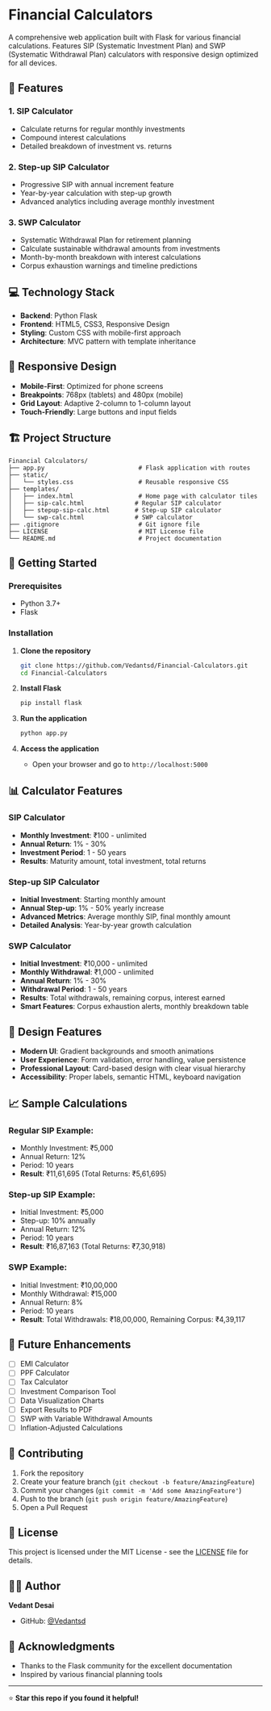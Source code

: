 # Financial Calculators

A comprehensive web application built with Flask for various financial calculations. Features SIP (Systematic Investment Plan) and SWP (Systematic Withdrawal Plan) calculators with responsive design optimized for all devices.

## 🚀 Features

### 1. **SIP Calculator**
- Calculate returns for regular monthly investments
- Compound interest calculations
- Detailed breakdown of investment vs. returns

### 2. **Step-up SIP Calculator**
- Progressive SIP with annual increment feature
- Year-by-year calculation with step-up growth
- Advanced analytics including average monthly investment

### 3. **SWP Calculator**
- Systematic Withdrawal Plan for retirement planning
- Calculate sustainable withdrawal amounts from investments
- Month-by-month breakdown with interest calculations
- Corpus exhaustion warnings and timeline predictions

## 💻 Technology Stack

- **Backend**: Python Flask
- **Frontend**: HTML5, CSS3, Responsive Design
- **Styling**: Custom CSS with mobile-first approach
- **Architecture**: MVC pattern with template inheritance

## 📱 Responsive Design

- **Mobile-First**: Optimized for phone screens
- **Breakpoints**: 768px (tablets) and 480px (mobile)
- **Grid Layout**: Adaptive 2-column to 1-column layout
- **Touch-Friendly**: Large buttons and input fields

## 🏗️ Project Structure

```
Financial Calculators/
├── app.py                          # Flask application with routes
├── static/
│   └── styles.css                  # Reusable responsive CSS
├── templates/
│   ├── index.html                  # Home page with calculator tiles
│   ├── sip-calc.html              # Regular SIP calculator
│   ├── stepup-sip-calc.html       # Step-up SIP calculator
│   └── swp-calc.html              # SWP calculator
├── .gitignore                      # Git ignore file
├── LICENSE                         # MIT License file
└── README.md                       # Project documentation
```

## 🚀 Getting Started

### Prerequisites
- Python 3.7+
- Flask

### Installation

1. **Clone the repository**
   ```bash
   git clone https://github.com/Vedantsd/Financial-Calculators.git
   cd Financial-Calculators
   ```

2. **Install Flask**
   ```bash
   pip install flask
   ```

3. **Run the application**
   ```bash
   python app.py
   ```

4. **Access the application**
   - Open your browser and go to `http://localhost:5000`

## 📊 Calculator Features

### SIP Calculator
- **Monthly Investment**: ₹100 - unlimited
- **Annual Return**: 1% - 30%
- **Investment Period**: 1 - 50 years
- **Results**: Maturity amount, total investment, total returns

### Step-up SIP Calculator
- **Initial Investment**: Starting monthly amount
- **Annual Step-up**: 1% - 50% yearly increase
- **Advanced Metrics**: Average monthly SIP, final monthly amount
- **Detailed Analysis**: Year-by-year growth calculation

### SWP Calculator
- **Initial Investment**: ₹10,000 - unlimited
- **Monthly Withdrawal**: ₹1,000 - unlimited
- **Annual Return**: 1% - 30%
- **Withdrawal Period**: 1 - 50 years
- **Results**: Total withdrawals, remaining corpus, interest earned
- **Smart Features**: Corpus exhaustion alerts, monthly breakdown table

## 🎨 Design Features

- **Modern UI**: Gradient backgrounds and smooth animations
- **User Experience**: Form validation, error handling, value persistence
- **Professional Layout**: Card-based design with clear visual hierarchy
- **Accessibility**: Proper labels, semantic HTML, keyboard navigation

## 📈 Sample Calculations

### Regular SIP Example:
- Monthly Investment: ₹5,000
- Annual Return: 12%
- Period: 10 years
- **Result**: ₹11,61,695 (Total Returns: ₹5,61,695)

### Step-up SIP Example:
- Initial Investment: ₹5,000
- Step-up: 10% annually
- Annual Return: 12%
- Period: 10 years
- **Result**: ₹16,87,163 (Total Returns: ₹7,30,918)

### SWP Example:
- Initial Investment: ₹10,00,000
- Monthly Withdrawal: ₹15,000
- Annual Return: 8%
- Period: 10 years
- **Result**: Total Withdrawals: ₹18,00,000, Remaining Corpus: ₹4,39,117

## 🔮 Future Enhancements

- [ ] EMI Calculator
- [ ] PPF Calculator
- [ ] Tax Calculator
- [ ] Investment Comparison Tool
- [ ] Data Visualization Charts
- [ ] Export Results to PDF
- [ ] SWP with Variable Withdrawal Amounts
- [ ] Inflation-Adjusted Calculations

## 🤝 Contributing

1. Fork the repository
2. Create your feature branch (`git checkout -b feature/AmazingFeature`)
3. Commit your changes (`git commit -m 'Add some AmazingFeature'`)
4. Push to the branch (`git push origin feature/AmazingFeature`)
5. Open a Pull Request

## 📄 License

This project is licensed under the MIT License - see the [LICENSE](LICENSE) file for details.

## 👨‍💻 Author

**Vedant Desai**
- GitHub: [@Vedantsd](https://github.com/Vedantsd)

## 🙏 Acknowledgments

- Thanks to the Flask community for the excellent documentation
- Inspired by various financial planning tools

---

⭐ **Star this repo if you found it helpful!**
